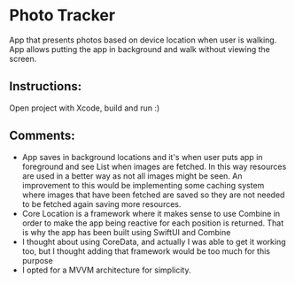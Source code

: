 #  Photo Tracker

App that presents photos based on device location when user is walking. App allows putting the app in background and walk without viewing the screen.

## Instructions:
Open project with Xcode, build and run :)

## Comments:
- App saves in background locations and it's when user puts app in foreground and see List when images are fetched. In this way resources are used in a better way as not all images might be seen. An improvement to this would be implementing some caching system where images that have been fetched are saved so they are not needed to be fetched again saving more resources.
- Core Location is a framework where it makes sense to use Combine in order to make the app being reactive for each position is returned. That is why the app has been built using SwiftUI and Combine
- I thought about using CoreData, and actually I was able to get it working too, but I thought adding that framework would be too much for this purpose
- I opted for a MVVM architecture for simplicity.
